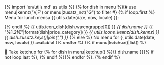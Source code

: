 {% import 'en/utils.md' as utils %}
{% for dish in menu %}{# use menu|kennz("V,F") or menu|zusatz_not("G") to filter #}
{% if loop.first %}
Menu for lunch mensa {{ utils.date(date, now, locale) }}:

{% endif %}
{{ utils.icon_dish(dish.warengruppe[0]) }} *{{ dish.name }}*
        {{ "%1.2f€"|format(dish[price_category]) }} _{{ utils.icons_kennz(dish.kennz) }} {{ dish.zusatz.keys()|join(",") }}_
{% else %}
No menu for {{ utils.date(date, now, locale) }} available!
{% endfor %}
{% if menu|ketchup()|list() %}

🍅 Take ketchup for {% for dish in menu|ketchup() %}{{ dish.name }}{% if not loop.last %}, {% endif %}{% endfor %}.
{% endif %}
